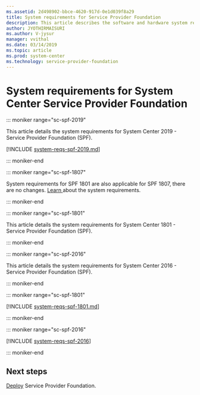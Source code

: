 ```yaml
---
ms.assetid: 2d498902-bbce-4620-917d-0e1d039f8a29
title: System requirements for Service Provider Foundation
description: This article describes the software and hardware system requirements for System Center Service Provider Foundation
author: JYOTHIRMAISURI
ms.author: V-jysur
manager: vvithal
ms.date: 03/14/2019
ms.topic: article
ms.prod: system-center
ms.technology: service-provider-foundation
---
```


# System requirements for System Center Service Provider Foundation

::: moniker range="sc-spf-2019"

This article details the system requirements for System Center 2019 - Service Provider Foundation (SPF).

[!INCLUDE [system-reqs-spf-2019.md](../includes/system-reqs-spf-2019.md)]

::: moniker-end

::: moniker range="sc-spf-1807"

System requirements for SPF 1801 are also applicable for SPF 1807, there are no changes. [Learn ](https://docs.microsoft.com/system-center/spf/system-requirements-spf?view=sc-spf-1801) about the system requirements.

::: moniker-end

::: moniker range="sc-spf-1801"

This article details the system requirements for System Center 1801 - Service Provider Foundation (SPF).

::: moniker-end

::: moniker range="sc-spf-2016"

This article details the system requirements for System Center 2016 - Service Provider Foundation (SPF).

::: moniker-end

::: moniker range="sc-spf-1801"

[!INCLUDE [system-reqs-spf-1801.md](../includes/system-reqs-spf-1801.md)]

::: moniker-end

::: moniker range="sc-spf-2016"

[!INCLUDE [system-reqs-spf-2016](../includes/system-reqs-spf-2016.md)]

::: moniker-end

## Next steps
[Deploy](deploy-spf.md) Service Provider Foundation.
